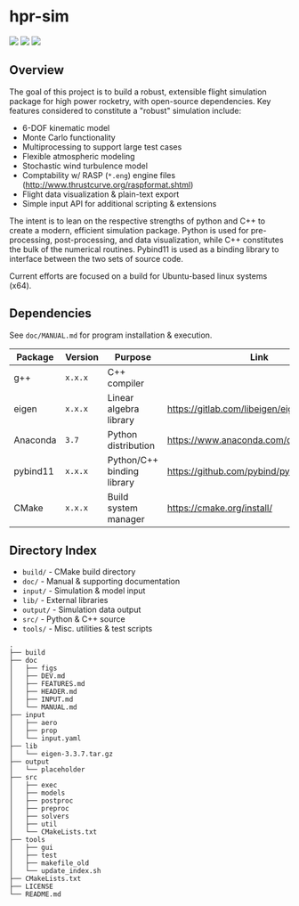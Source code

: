 # hpr-sim

![](https://img.shields.io/badge/platform-linux--64-lightgrey.svg)
![](https://img.shields.io/github/license/rdoddanavar/hpr-sim.svg)
![](https://img.shields.io/github/repo-size/rdoddanavar/hpr-sim.svg)

## Overview

The goal of this project is to build a robust, extensible flight simulation package for high power rocketry, with open-source dependencies. Key features considered to constitute a "robust" simulation include:

 - 6-DOF kinematic model
 - Monte Carlo functionality
 - Multiprocessing to support large test cases 
 - Flexible atmospheric modeling
 - Stochastic wind turbulence model
 - Comptability w/ RASP (`*.eng`) engine files (http://www.thrustcurve.org/raspformat.shtml)
 - Flight data visualization & plain-text export
 - Simple input API for additional scripting & extensions

The intent is to lean on the respective strengths of python and C++ to create a modern, efficient simulation package. Python is used for pre-processing, post-processing, and data visualization, while C++ constitutes the bulk of the numerical routines. Pybind11 is used as a binding library to interface between the two sets of source code. 

Current efforts are focused on a build for Ubuntu-based linux systems (x64). 

## Dependencies

See `doc/MANUAL.md` for program installation & execution. 

| Package  | Version | Purpose                    | Link                                         |
|----------|---------|----------------------------|----------------------------------------------|
| g++      | `x.x.x` | C++ compiler               |                                              |
| eigen    | `x.x.x` | Linear algebra library     | https://gitlab.com/libeigen/eigen/-/releases |
| Anaconda | `3.7`   | Python distribution        | https://www.anaconda.com/distribution/       |
| pybind11 | `x.x.x` | Python/C++ binding library | https://github.com/pybind/pybind11           |
| CMake    | `x.x.x` | Build system manager       | https://cmake.org/install/                   |

## Directory Index

 - `build/` - CMake build directory
 - `doc/` - Manual & supporting documentation
 - `input/` - Simulation & model input
 - `lib/` - External libraries
 - `output/` - Simulation data output
 - `src/` - Python & C++ source
 - `tools/` - Misc. utilities & test scripts 

```
.
├── build
├── doc
│   ├── figs
│   ├── DEV.md
│   ├── FEATURES.md
│   ├── HEADER.md
│   ├── INPUT.md
│   └── MANUAL.md
├── input
│   ├── aero
│   ├── prop
│   └── input.yaml
├── lib
│   └── eigen-3.3.7.tar.gz
├── output
│   └── placeholder
├── src
│   ├── exec
│   ├── models
│   ├── postproc
│   ├── preproc
│   ├── solvers
│   ├── util
│   └── CMakeLists.txt
├── tools
│   ├── gui
│   ├── test
│   ├── makefile_old
│   └── update_index.sh
├── CMakeLists.txt
├── LICENSE
└── README.md
```
